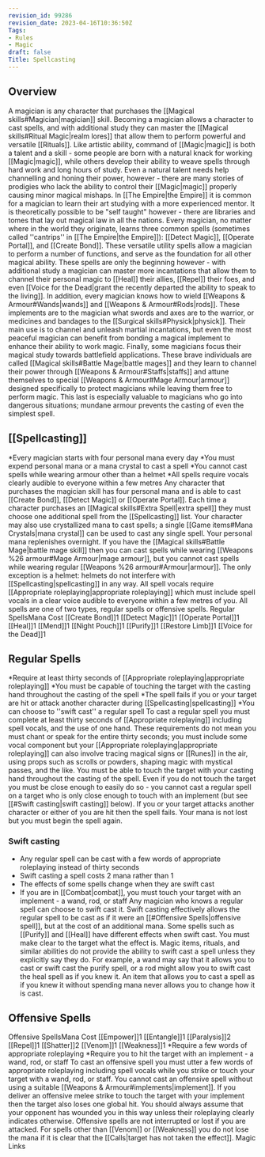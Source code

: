 ```yaml
---
revision_id: 99286
revision_date: 2023-04-16T10:36:50Z
Tags:
- Rules
- Magic
draft: false
Title: Spellcasting
---
```

## Overview
A magician is any character that purchases the [[Magical skills#Magician|magician]] skill. Becoming a magician allows a character to cast spells, and with additional study they can master the [[Magical skills#Ritual Magic|realm lores]] that allow them to perform powerful and versatile [[Rituals]]. Like artistic ability, command of [[Magic|magic]] is both a talent and a skill - some people are born with a natural knack for working [[Magic|magic]], while others develop their ability to weave spells through hard work and long hours of study. Even a natural talent needs help channelling and honing their power, however - there are many stories of prodigies who lack the ability to control their [[Magic|magic]] properly causing minor magical mishaps.
In [[The Empire|the Empire]] it is common for a magician to learn their art studying with a more experienced mentor. It is theoretically possible to be "self taught" however - there are libraries and tomes that lay out magical law in all the nations.
Every magician, no matter where in the world they originate, learns three common spells (sometimes called ''cantrips'' in [[The Empire|the Empire]]): [[Detect Magic]], [[Operate Portal]], and [[Create Bond]]. These versatile utility spells allow a magician to perform a number of functions, and serve as the foundation for all other magical ability. These spells are only the beginning however - with additional study a magician can master more incantations that allow them to channel their personal magic to [[Heal]] their allies, [[Repel]] their foes, and even [[Voice for the Dead|grant the recently departed the ability to speak to the living]].
In addition, every magician knows how to wield [[Weapons & Armour#Wands|wands]] and [[Weapons & Armour#Rods|rods]]. These implements are to the magician what swords and axes are to the warrior, or medicines and bandages to the [[Surgical skills#Physick|physick]]. Their main use is to channel and unleash martial incantations, but even the most peaceful magician can benefit from bonding a magical implement to enhance their ability to work magic.
Finally, some magicians focus their magical study towards battlefield applications. These brave individuals are called [[Magical skills#Battle Mage|battle mages]] and they learn to channel their power through [[Weapons & Armour#Staffs|staffs]] and attune themselves to special [[Weapons & Armour#Mage Armour|armour]] designed specifically to protect magicians while leaving them free to perform magic. This last is especially valuable to magicians who go into dangerous situations; mundane armour prevents the casting of even the simplest spell.
## [[Spellcasting]]
*Every magician starts with four personal mana every day
*You must expend personal mana or a mana crystal to cast a spell
*You cannot cast spells while wearing armour other than a helmet
*All spells require vocals clearly audible to everyone within a few metres
Any character that purchases the magician skill has four personal mana and is able to cast [[Create Bond]], [[Detect Magic]] or [[Operate Portal]]. Each time a character purchases an [[Magical skills#Extra Spell|extra spell]] they must choose one additional spell from the [[Spellcasting]] list.
Your character may also use crystallized mana to cast spells; a single [[Game items#Mana Crystals|mana crystal]] can be used to cast any single spell. 
Your personal mana replenishes overnight.
If you have the [[Magical skills#Battle Mage|battle mage skill]] then you can cast spells while wearing [[Weapons %26 armour#Mage Armour|mage armour]], but you cannot cast spells while wearing regular [[Weapons %26 armour#Armour|armour]]. The only exception is a helmet: helmets do not interfere with [[Spellcasting|spellcasting]] in any way.
All spell vocals require [[Appropriate roleplaying|appropriate roleplaying]] which must include spell vocals in a clear voice audible to everyone within a few metres of you. All spells are one of two types, regular spells or offensive spells.
Regular SpellsMana Cost
[[Create Bond]]1
[[Detect Magic]]1
[[Operate Portal]]1
[[Heal]]1
[[Mend]]1
[[Night Pouch]]1
[[Purify]]1
[[Restore Limb]]1
[[Voice for the Dead]]1
## Regular Spells
*Require at least thirty seconds of [[Appropriate roleplaying|appropriate roleplaying]]
*You must be capable of touching the target with the casting hand throughout the casting of the spell
*The spell fails if you or your target are hit or attack another character during [[Spellcasting|spellcasting]]
*You can choose to ''swift cast'' a regular spell
To cast a regular spell you must complete at least thirty seconds of [[Appropriate roleplaying]] including spell vocals, and the use of one hand. These requirements do not mean you must chant or speak for the entire thirty seconds; you must include some vocal component but your [[Appropriate roleplaying|appropriate roleplaying]] can also involve tracing magical signs or [[Runes]] in the air, using props such as scrolls or powders, shaping magic with mystical passes, and the like.
You must be able to touch the target with your casting hand throughout the casting of the spell. Even if you do not touch the target you must be close enough to easily do so - you cannot cast a regular spell on a target who is only close enough to touch with an implement (but see [[#Swift casting|swift casting]] below).
If you or your target attacks another character or either of you are hit then the spell fails. Your mana is not lost but you must begin the spell again.
### Swift casting
* Any regular spell can be cast with a few words of appropriate roleplaying instead of thirty seconds
* Swift casting a spell costs 2 mana rather than 1
* The effects of some spells change when they are swift cast
* If you are in [[Combat|combat]], you must touch your target with an implement - a wand, rod, or staff
Any magician who knows a regular spell can choose to swift cast it. Swift casting effectively allows the regular spell to be cast as if it were an [[#Offensive Spells|offensive spell]], but at the cost of an additional mana.
Some spells such as [[Purify]] and [[Heal]] have different effects when swift cast. You must make clear to the target what the effect is.
Magic items, rituals, and similar abilities do not provide the ability to swift cast a spell unless they explicitly say they do. For example, a wand may say that it allows you to cast or swift cast the purify spell, or a rod might allow you to swift cast the heal spell as if you knew it. An item that allows you to cast a spell as if you knew it without spending mana never allows you to change how it is cast.
## Offensive Spells
Offensive SpellsMana Cost
[[Empower]]1
[[Entangle]]1
[[Paralysis]]2
[[Repel]]1
[[Shatter]]2
[[Venom]]1
[[Weakness]]1
*Require a few words of appropriate roleplaying
*Require you to hit the target with an implement - a wand, rod, or staff
To cast an offensive spell you must utter a few words of appropriate roleplaying including spell vocals while you strike or touch your target with a wand, rod, or staff. You cannot cast an offensive spell without using a suitable [[Weapons & Armour#implements|implement]].
If you deliver an offensive melee strike to touch the target with your implement then the target also loses one global hit. You should always assume that your opponent has wounded you in this way unless their roleplaying clearly indicates otherwise.
Offensive spells are not interrupted or lost if you are attacked. For spells other than [[Venom]] or [[Weakness]] you do not lose the mana if it is clear that the [[Calls|target has not taken the effect]].
Magic Links